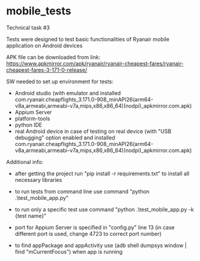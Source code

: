 # mobile_tests
Technical task #3

Tests were designed to test basic functionalities of Ryanair mobile application on Android devices

APK file can be downloaded from link:
https://www.apkmirror.com/apk/ryanair/ryanair-cheapest-fares/ryanair-cheapest-fares-3-171-0-release/

SW needed to set up environment for tests:
- Android studio (with emulator and
installed com.ryanair.cheapflights_3.171.0-908_minAPI26(arm64-v8a,armeabi,armeabi-v7a,mips,x86,x86_64)(nodpi)_apkmirror.com.apk)
- Appium Server
- platform-tools
- python IDE
- real Android device in case of testing on real device (with "USB debugging" option enabled and
installed com.ryanair.cheapflights_3.171.0-908_minAPI26(arm64-v8a,armeabi,armeabi-v7a,mips,x86,x86_64)(nodpi)_apkmirror.com.apk)

Additional info:
* after getting the project run "pip install -r requirements.txt" to install all necessary libraries
* to run tests from command line use command "python .\test_mobile_app.py"
* to run only a specific test use command "python .\test_mobile_app.py -k {test name}"

* port for Appium Server is specified in "config.py" line 13 (in case different port is used, change 4723 to correct port number)

* to find appPackage and appActivity use (adb shell dumpsys window | find "mCurrentFocus") when app is running
